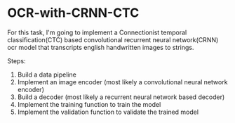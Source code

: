 # OCR-with-CRNN-CTC
For this task, I'm going to implement a Connectionist temporal classification(CTC) based convolutional recurrent neural network(CRNN) ocr model that transcripts english handwritten images to strings.

Steps:
1. Build a data pipeline
2. Implement an image encoder (most likely a convolutional neural network encoder)
3. Build a decoder (most likely a recurrent neural network based decoder)
4. Implement the training function to train the model
5. Implement the validation function to validate the trained model
